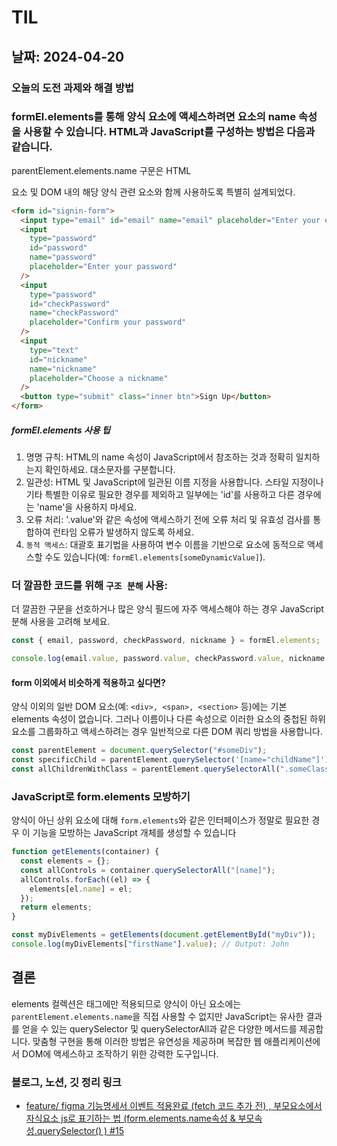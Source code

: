 # TIL

## 날짜: 2024-04-20

### 오늘의 도전 과제와 해결 방법

### formEl.elements를 통해 양식 요소에 액세스하려면 요소의 name 속성을 사용할 수 있습니다. HTML과 JavaScript를 구성하는 방법은 다음과 같습니다.

parentElement.elements.name 구문은 HTML <form> 요소 및 DOM 내의 해당 양식 관련 요소와 함께 사용하도록 특별히 설계되었다.

```html
<form id="signin-form">
  <input type="email" id="email" name="email" placeholder="Enter your email" />
  <input
    type="password"
    id="password"
    name="password"
    placeholder="Enter your password"
  />
  <input
    type="password"
    id="checkPassword"
    name="checkPassword"
    placeholder="Confirm your password"
  />
  <input
    type="text"
    id="nickname"
    name="nickname"
    placeholder="Choose a nickname"
  />
  <button type="submit" class="inner btn">Sign Up</button>
</form>
```

##### formEl.elements 사용 팁

1. 명명 규칙: HTML의 name 속성이 JavaScript에서 참조하는 것과 정확히 일치하는지 확인하세요. 대소문자를 구분합니다.
2. 일관성: HTML 및 JavaScript에 일관된 이름 지정을 사용합니다. 스타일 지정이나 기타 특별한 이유로 필요한 경우를 제외하고 일부에는 'id'를 사용하고 다른 경우에는 'name'을 사용하지 마세요.
3. 오류 처리: '.value'와 같은 속성에 액세스하기 전에 오류 처리 및 유효성 검사를 통합하여 런타임 오류가 발생하지 않도록 하세요.
4. `동적 액세스`: 대괄호 표기법을 사용하여 변수 이름을 기반으로 요소에 동적으로 액세스할 수도 있습니다(예: `formEl.elements[someDynamicValue]`).

### 더 깔끔한 코드를 위해 `구조 분해` 사용:

더 깔끔한 구문을 선호하거나 많은 양식 필드에 자주 액세스해야 하는 경우 JavaScript 분해 사용을 고려해 보세요.

```javascript
const { email, password, checkPassword, nickname } = formEl.elements;

console.log(email.value, password.value, checkPassword.value, nickname.value);
```

#### form 이외에서 비슷하게 적용하고 싶다면?

양식 이외의 일반 DOM 요소(예: `<div>, <span>, <section>` 등)에는 기본 elements 속성이 없습니다. 그러나 이름이나 다른 속성으로 이러한 요소의 중첩된 하위 요소를 그룹화하고 액세스하려는 경우 일반적으로 다른 DOM 쿼리 방법을 사용합니다.

```javascript
const parentElement = document.querySelector("#someDiv");
const specificChild = parentElement.querySelector('[name="childName"]');
const allChildrenWithClass = parentElement.querySelectorAll(".someClass");
```

### JavaScript로 form.elements 모방하기

양식이 아닌 상위 요소에 대해 `form.elements`와 같은 인터페이스가 정말로 필요한 경우 이 기능을 모방하는 JavaScript 개체를 생성할 수 있습니다

```javascript
function getElements(container) {
  const elements = {};
  const allControls = container.querySelectorAll("[name]");
  allControls.forEach((el) => {
    elements[el.name] = el;
  });
  return elements;
}

const myDivElements = getElements(document.getElementById("myDiv"));
console.log(myDivElements["firstName"].value); // Output: John
```

## 결론

elements 컬렉션은 <form> 태그에만 적용되므로 양식이 아닌 요소에는 `parentElement.elements.name`을 직접 사용할 수 없지만 JavaScript는 유사한 결과를 얻을 수 있는 querySelector 및 querySelectorAll과 같은 다양한 메서드를 제공합니다. 맞춤형 구현을 통해 이러한 방법은 유연성을 제공하며 복잡한 웹 애플리케이션에서 DOM에 액세스하고 조작하기 위한 강력한 도구입니다.

### 블로그, 노션, 깃 정리 링크

- [feature/ figma 기능명세서 이벤트 적용완료 (fetch 코드 추가 전) , 부모요소에서 자식요소 js로 표기하는 법 (form.elements.name속성 & 부모속성.querySelector() ) #15](https://github.com/sen2y/KakaoCloudSchool_CommunityWeb/pull/15)
